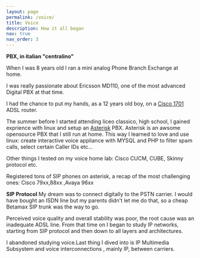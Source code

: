 ```yaml
---
layout: page
permalink: /voice/
title: Voice
description: How it all began
nav: true
nav_order: 3
---
```


**PBX, in italian "centralino"**

When I was 8 years old I ran a mini analog Phone Branch Exchange at home.

I was really passionate about Ericsson MD110, one of the most advanced Digital PBX at that time. 

 I had the chance to put my hands, as a 12 years old boy, on a [Cisco 1701](https://www.cisco.com/c/en/us/obsolete/routers/cisco-1701-adsl-security-access-router.html) ADSL router. 


The summer before I started attending liceo classico, high school, I gained exprience with linux and setup an [Asterisk](https://www.asterisk.org) PBX.
Asterisk is an awsome opensource PBX that I still run at home.
This way I learned to love and use linux: create interactive voice appliance  with MYSQL and PHP to filter spam calls, select certain Caller IDs etc... 

Other things I tested on my voice home lab: Cisco CUCM, CUBE, Skinny protocol etc.

Registered tons of SIP phones on asterisk, a recap of the most challenging ones: Cisco 79xx,88xx ,Avaya 96xx



**SIP Protocol**
My dream was to connect digitally to the PSTN carrier.
I would have bought an ISDN line but my parents didn't let me do that, so a cheap Betamax SIP trunk was the way to go.

Perceived voice quality and overall stability was poor, the root cause was an inadequate ADSL line.
From that time on I began to study IP networks, starting from  SIP protocol and then down to all layers and architectures.

I abandoned studying voice.Last thing I dived into is IP Multimedia Subsystem and voice interconnections , mainly IP, between carriers.


